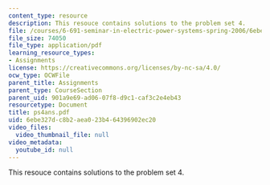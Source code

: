 ```yaml
---
content_type: resource
description: This resouce contains solutions to the problem set 4.
file: /courses/6-691-seminar-in-electric-power-systems-spring-2006/6ebe327dc8b2aea023b464396902ec20_ps4ans.pdf
file_size: 74050
file_type: application/pdf
learning_resource_types:
- Assignments
license: https://creativecommons.org/licenses/by-nc-sa/4.0/
ocw_type: OCWFile
parent_title: Assignments
parent_type: CourseSection
parent_uid: 901a9e69-ad06-07f8-d9c1-caf3c2e4eb43
resourcetype: Document
title: ps4ans.pdf
uid: 6ebe327d-c8b2-aea0-23b4-64396902ec20
video_files:
  video_thumbnail_file: null
video_metadata:
  youtube_id: null
---
```

This resouce contains solutions to the problem set 4.